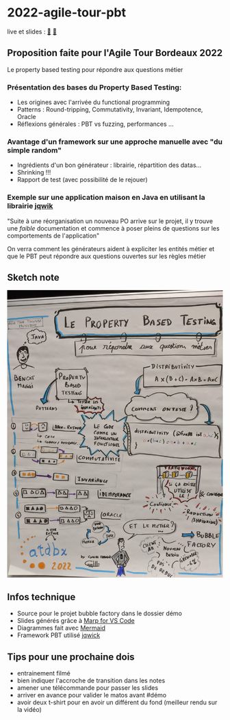 # 2022-agile-tour-pbt

live et slides :
[🎥](https://youtu.be/Ta3nztSnze4)
[📄](https://bmaggi.github.io/2022-agile-tour-pbt/PRESENTATION.html#1)

## Proposition faite pour l'Agile Tour Bordeaux 2022

Le property based testing pour répondre aux questions métier

### Présentation des bases du Property Based Testing:
* Les origines avec l'arrivée du functional programming
* Patterns : Round-tripping, Commutativity, Invariant, Idempotence, Oracle
* Réflexions générales : PBT vs fuzzing, performances ...

### Avantage d'un framework sur une approche manuelle avec "du simple random"
* Ingrédients d'un bon générateur : librairie, répartition des datas...
* Shrinking !!!
* Rapport de test (avec possibilité de le rejouer)

### Exemple sur une application maison en Java en utilisant la librairie [jqwik](https://jqwik.net/)

"Suite à une réorganisation un nouveau PO arrive sur le projet, il y trouve une _faible_ documentation
et commence à poser pleins de questions sur les comportements de l'application"

On verra comment les générateurs aident à expliciter les entités métier
et que le PBT peut répondre aux questions ouvertes sur les règles métier

## Sketch note 

![Poster](docs/Poster_PBT_BMA_AgileTour2022.jpg?raw=true "Poster")


## Infos technique

* Source pour le projet bubble factory dans le dossier démo 
* Slides générés grâce à [Marp for VS Code](https://github.com/marp-team/marp-vscode)
* Diagrammes fait avec [Mermaid](https://mermaid-js.github.io)
* Framework PBT utilisé [jqwick](https://jqwik.net/)

## Tips pour une prochaine dois 
* entrainement filmé
* bien indiquer l'accroche de transition dans les notes 
* amener une télécommande pour passer les slides 
* arriver en avance pour valider le matos avant #démo
* avoir deux t-shirt pour en avoir un différent du fond (meilleur rendu sur la vidéo) 
